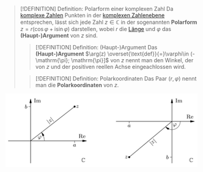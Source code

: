 > [!DEFINITION] Definition: Polarform einer komplexen Zahl
> Da [komplexe Zahlen](../Komplexe%20Zahlen.md) Punkten in der [komplexen Zahlenebene](Die%20komplexe%20Zahlenebene.md) entsprechen, lässt sich jede Zahl $z \in \mathbb{C}$ in der sogenannten **Polarform** $z = r(\cos \varphi + \mathrm{i}\sin \varphi)$ darstellen, wobei $r$ die [Länge](../Komplexe%20Zahlen.md#^size) und $\varphi$ das **(Haupt-)Argument** von $z$ sind.
> > [!DEFINITION] Definition: (Haupt-)Argument
> > Das **(Haupt-)Argument** $\arg(z) \overset{\text{def}}{=}\varphi\in (-\mathrm{\pi}; \mathrm{\pi}]$ von $z$ nennt man den Winkel, der von $z$ und der positiven reellen Achse eingeachlossen wird.
> 
> > [!DEFINITION] Definition: Polarkoordinaten
> > Das Paar $(r,\varphi)$ nennt man die **Polarkoordinaten** von $z$.

![](Resources/Polarkoordinaten.png)